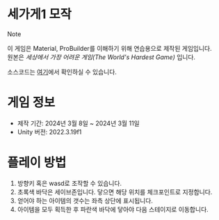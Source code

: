 # 세가게1 모작

> [!NOTE]
> 이 게임은 Material, ProBuilder를 이해하기 위해 연습용으로 제작된 게임입니다.  
> 원본은 *세상에서 가장 어려운 게임(The World's Hardest Game)* 입니다.

소스코드는 [여기](https://github.com/Canachii/3DProject02/tree/main/Assets/Scenes/Homework)에서 확인하실 수 있습니다.

# 게임 정보

- 제작 기간: 2024년 3월 8일 ~ 2024년 3월 11일
- Unity 버전: 2022.3.19f1

# 플레이 방법

1. 방향키 혹은 wasd로 조작할 수 있습니다.
2. 초록색 바닥은 세이브존입니다. 닿으면 해당 위치를 체크포인트로 지정합니다.
3. 얻어야 하는 아이템의 갯수는 좌측 상단에 표시됩니다.
4. 아이템을 모두 획득한 후 파란색 바닥에 닿아야 다음 스테이지로 이동합니다.
